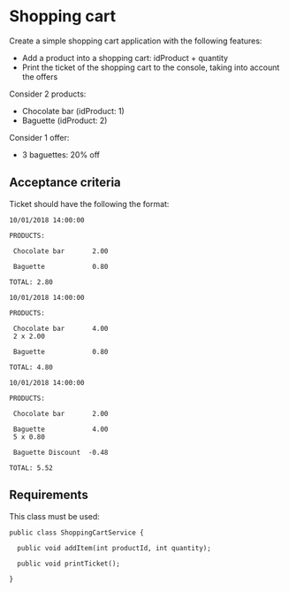 # Shopping cart

Create a simple shopping cart application with the following features:

- Add a product into a shopping cart: idProduct + quantity
- Print the ticket of the shopping cart to the console, taking into account the offers

Consider 2 products:

- Chocolate bar (idProduct: 1)
- Baguette (idProduct: 2)

Consider 1 offer:

- 3 baguettes: 20% off

## Acceptance criteria

Ticket should have the following the format:

```
10/01/2018 14:00:00

PRODUCTS:

 Chocolate bar       2.00

 Baguette            0.80

TOTAL: 2.80
```

```
10/01/2018 14:00:00

PRODUCTS:

 Chocolate bar       4.00
 2 x 2.00

 Baguette            0.80

TOTAL: 4.80
```

```
10/01/2018 14:00:00

PRODUCTS:

 Chocolate bar       2.00

 Baguette            4.00
 5 x 0.80

 Baguette Discount  -0.48

TOTAL: 5.52
```

## Requirements

This class must be used:
```
public class ShoppingCartService {

  public void addItem(int productId, int quantity);

  public void printTicket();

}
```